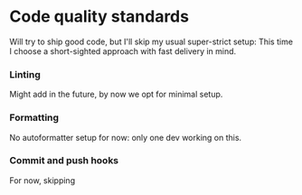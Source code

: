 # Code quality standards

Will try to ship good code, but I'll skip my usual super-strict setup: This time I choose a short-sighted approach with fast delivery in mind.

### Linting

Might add in the future, by now we opt for minimal setup.

### Formatting

No autoformatter setup for now: only one dev working on this.

### Commit and push hooks

For now, skipping
